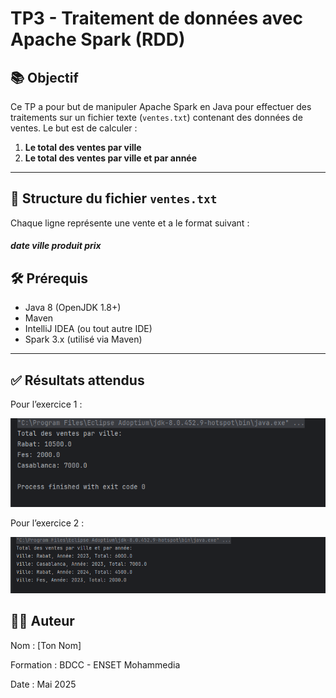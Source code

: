 # TP3 - Traitement de données avec Apache Spark (RDD)

## 📚 Objectif

Ce TP a pour but de manipuler Apache Spark en Java pour effectuer des traitements sur un fichier texte (`ventes.txt`) contenant des données de ventes. Le but est de calculer :

1. **Le total des ventes par ville**
2. **Le total des ventes par ville et par année**

---

## 🧾 Structure du fichier `ventes.txt`

Chaque ligne représente une vente et a le format suivant :

##### date ville produit prix

## 🛠️ Prérequis

- Java 8 (OpenJDK 1.8+)
- Maven
- IntelliJ IDEA (ou tout autre IDE)
- Spark 3.x (utilisé via Maven)

---

## ✅ Résultats attendus
Pour l’exercice 1 :

![Capture d'écran de l'application](src/images/App1.PNG)


Pour l’exercice 2 :

![Capture d'écran de l'application](src/images/App2.PNG)


## 👨‍💻 Auteur
Nom : [Ton Nom]

Formation : BDCC - ENSET Mohammedia

Date : Mai 2025